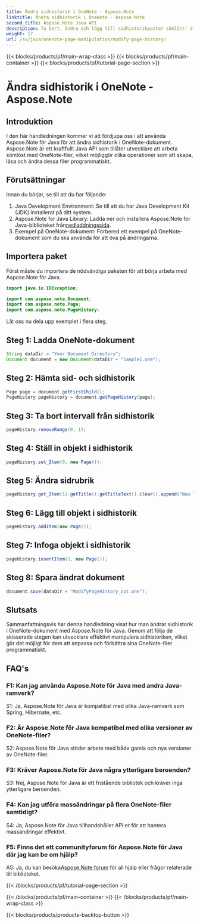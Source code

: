 ```yaml
---
title: Ändra sidhistorik i OneNote - Aspose.Note
linktitle: Ändra sidhistorik i OneNote - Aspose.Note
second_title: Aspose.Note Java API
description: Ta bort, ändra och lägg till sidhistorikposter sömlöst! Steg-för-steg guide & kod för att bemästra OneNote med Aspose.Note. #OneNote #Java #Aspose
weight: 17
url: /sv/java/onenote-page-manipulation/modify-page-history/
---
```


{{< blocks/products/pf/main-wrap-class >}}
{{< blocks/products/pf/main-container >}}
{{< blocks/products/pf/tutorial-page-section >}}

# Ändra sidhistorik i OneNote - Aspose.Note

## Introduktion

I den här handledningen kommer vi att fördjupa oss i att använda Aspose.Note för Java för att ändra sidhistorik i OneNote-dokument. Aspose.Note är ett kraftfullt Java API som tillåter utvecklare att arbeta sömlöst med OneNote-filer, vilket möjliggör olika operationer som att skapa, läsa och ändra dessa filer programmatiskt.

## Förutsättningar

Innan du börjar, se till att du har följande:

1. Java Development Environment: Se till att du har Java Development Kit (JDK) installerat på ditt system.
2.  Aspose.Note for Java Library: Ladda ner och installera Aspose.Note for Java-biblioteket från[nedladdningssida](https://releases.aspose.com/note/java/).
3. Exempel på OneNote-dokument: Förbered ett exempel på OneNote-dokument som du ska använda för att öva på ändringarna.

## Importera paket

Först måste du importera de nödvändiga paketen för att börja arbeta med Aspose.Note för Java.

```java
import java.io.IOException;

import com.aspose.note.Document;
import com.aspose.note.Page;
import com.aspose.note.PageHistory;
```

Låt oss nu dela upp exemplet i flera steg.

## Steg 1: Ladda OneNote-dokument

```java
String dataDir = "Your Document Directory";
Document document = new Document(dataDir + "Sample1.one");
```

## Steg 2: Hämta sid- och sidhistorik

```java
Page page = document.getFirstChild();
PageHistory pageHistory = document.getPageHistory(page);
```

## Steg 3: Ta bort intervall från sidhistorik

```java
pageHistory.removeRange(0, 1);
```

## Steg 4: Ställ in objekt i sidhistorik

```java
pageHistory.set_Item(0, new Page());
```

## Steg 5: Ändra sidrubrik

```java
pageHistory.get_Item(1).getTitle().getTitleText().clear().append("New Title");
```

## Steg 6: Lägg till objekt i sidhistorik

```java
pageHistory.addItem(new Page());
```

## Steg 7: Infoga objekt i sidhistorik

```java
pageHistory.insertItem(1, new Page());
```

## Steg 8: Spara ändrat dokument

```java
document.save(dataDir + "ModifyPageHistory_out.one");
```

## Slutsats

Sammanfattningsvis har denna handledning visat hur man ändrar sidhistorik i OneNote-dokument med Aspose.Note för Java. Genom att följa de skisserade stegen kan utvecklare effektivt manipulera sidhistoriken, vilket gör det möjligt för dem att anpassa och förbättra sina OneNote-filer programmatiskt.

## FAQ's

### F1: Kan jag använda Aspose.Note för Java med andra Java-ramverk?

S1: Ja, Aspose.Note för Java är kompatibel med olika Java-ramverk som Spring, Hibernate, etc.

### F2: Är Aspose.Note för Java kompatibel med olika versioner av OneNote-filer?

S2: Aspose.Note för Java stöder arbete med både gamla och nya versioner av OneNote-filer.

### F3: Kräver Aspose.Note för Java några ytterligare beroenden?

S3: Nej, Aspose.Note för Java är ett fristående bibliotek och kräver inga ytterligare beroenden.

### F4: Kan jag utföra massändringar på flera OneNote-filer samtidigt?

S4: Ja, Aspose.Note för Java tillhandahåller API:er för att hantera massändringar effektivt.

### F5: Finns det ett communityforum för Aspose.Note för Java där jag kan be om hjälp?

 A5: Ja, du kan besöka[Aspose.Note forum](https://forum.aspose.com/c/note/28) för all hjälp eller frågor relaterade till biblioteket.

{{< /blocks/products/pf/tutorial-page-section >}}

{{< /blocks/products/pf/main-container >}}
{{< /blocks/products/pf/main-wrap-class >}}

{{< blocks/products/products-backtop-button >}}
